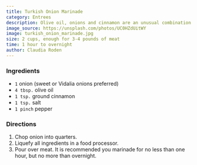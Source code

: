 ```yaml
---
title: Turkish Onion Marinade
category: Entrees
description: Olive oil, onions and cinnamon are an unusual combination for an American marinade, but they provide a great background flavor without being overpowering. These flavors are very good on chicken, but would work equally well with lamb.
image_source: https://unsplash.com/photos/UC0HZdUitWY
image: turkish_onion_marinade.jpg
size: 2 cups, enough for 3-4 pounds of meat
time: 1 hour to overnight
author: Claudia Roden
---
```


### Ingredients

* `1` onion (sweet or Vidalia onions preferred)
* `4 tbsp.` olive oil
* `1 tsp.` ground cinnamon
* `1 tsp.` salt
* `1 pinch` pepper

### Directions

1. Chop onion into quarters. 
2. Liquefy all ingredients in a food processor. 
3. Pour over meat. It is recommended you marinade for no less than one hour, but no more than overnight.